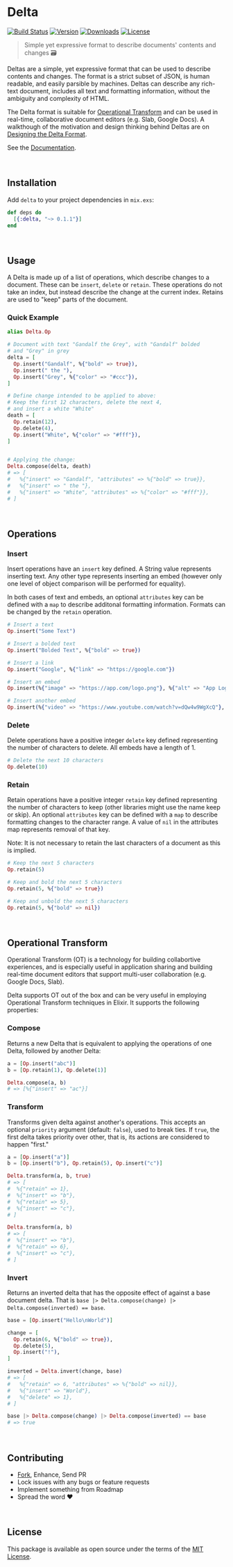 Delta
=====

[![Build Status][badge-github]][github-build]
[![Version][badge-version]][hexpm]
[![Downloads][badge-downloads]][hexpm]
[![License][badge-license]][github-license]


> Simple yet expressive format to describe documents' contents and changes 🗃


Deltas are a simple, yet expressive format that can be used to describe contents and changes.
The format is a strict subset of JSON, is human readable, and easily parsible by machines.
Deltas can describe any rich-text document, includes all text and formatting information,
without the ambiguity and complexity of HTML.

The Delta format is suitable for [Operational Transform][wiki-ot] and can be used in real-time,
collaborative document editors (e.g. Slab, Google Docs). A walkthough of the motivation and
design thinking behind Deltas are on [Designing the Delta Format][quill-delta].

See the [Documentation][docs].

<br>




## Installation

Add `delta` to your project dependencies in `mix.exs`:

```elixir
def deps do
  [{:delta, "~> 0.1.1"}]
end
```

<br>




## Usage

A Delta is made up of a list of operations, which describe changes to a document. These can be
`insert`, `delete` or `retain`. These operations do not take an index, but instead describe the
change at the current index. Retains are used to "keep" parts of the document.


### Quick Example

```elixir
alias Delta.Op

# Document with text "Gandalf the Grey", with "Gandalf" bolded
# and "Grey" in grey
delta = [
  Op.insert("Gandalf", %{"bold" => true}),
  Op.insert(" the "),
  Op.insert("Grey", %{"color" => "#ccc"}),
]

# Define change intended to be applied to above:
# Keep the first 12 characters, delete the next 4,
# and insert a white "White"
death = [
  Op.retain(12),
  Op.delete(4),
  Op.insert("White", %{"color" => "#fff"}),
]


# Applying the change:
Delta.compose(delta, death)
# => [
#   %{"insert" => "Gandalf", "attributes" => %{"bold" => true}},
#   %{"insert" => " the "},
#   %{"insert" => "White", "attributes" => %{"color" => "#fff"}},
# ]
```

<br>




## Operations


### Insert

Insert operations have an `insert` key defined. A String value represents inserting text. Any
other type represents inserting an embed (however only one level of object comparison will be
performed for equality).

In both cases of text and embeds, an optional `attributes` key can be defined with a `map` to
describe additonal formatting information. Formats can be changed by the `retain` operation.

```elixir
# Insert a text
Op.insert("Some Text")

# Insert a bolded text
Op.insert("Bolded Text", %{"bold" => true})

# Insert a link
Op.insert("Google", %{"link" => "https://google.com"})

# Insert an embed
Op.insert(%{"image" => "https://app.com/logo.png"}, %{"alt" => "App Logo"})

# Insert another embed
Op.insert(%{"video" => "https://www.youtube.com/watch?v=dQw4w9WgXcQ"}, %{"width" => 420, "height" => 315})
```


### Delete

Delete operations have a positive integer `delete` key defined representing the number of
characters to delete. All embeds have a length of 1.

```elixir
# Delete the next 10 characters
Op.delete(10)
```


### Retain

Retain operations have a positive integer `retain` key defined representing the number of
characters to keep (other libraries might use the name keep or skip). An optional `attributes`
key can be defined with a `map` to describe formatting changes to the character range. A
value of `nil` in the attributes map represents removal of that key.

Note: It is not necessary to retain the last characters of a document as this is implied.

```elixir
# Keep the next 5 characters
Op.retain(5)

# Keep and bold the next 5 characters
Op.retain(5, %{"bold" => true})

# Keep and unbold the next 5 characters
Op.retain(5, %{"bold" => nil})
```

<br>




## Operational Transform

Operational Transform (OT) is a technology for building collabortive experiences, and is
especially useful in application sharing and building real-time document editors that support
multi-user collaboration (e.g. Google Docs, Slab).

Delta supports OT out of the box and can be very useful in employing Operational Transform
techniques in Elixir. It supports the following properties:


### Compose

Returns a new Delta that is equivalent to applying the operations of one Delta, followed
by another Delta:

```elixir
a = [Op.insert("abc")]
b = [Op.retain(1), Op.delete(1)]

Delta.compose(a, b)
# => [%{"insert" => "ac"}]
```

### Transform

Transforms given delta against another's operations. This accepts an optional `priority`
argument (default: `false`), used to break ties. If `true`, the first delta takes priority
over other, that is, its actions are considered to happen "first."

```elixir
a = [Op.insert("a")]
b = [Op.insert("b"), Op.retain(5), Op.insert("c")]

Delta.transform(a, b, true)
# => [
#  %{"retain" => 1},
#  %{"insert" => "b"},
#  %{"retain" => 5},
#  %{"insert" => "c"},
# ]

Delta.transform(a, b)
# => [
#  %{"insert" => "b"},
#  %{"retain" => 6},
#  %{"insert" => "c"},
# ]
```

### Invert

Returns an inverted delta that has the opposite effect of against a base document delta.
That is `base |> Delta.compose(change) |> Delta.compose(inverted) == base`.

```elixir
base = [Op.insert("Hello\nWorld")]

change = [
  Op.retain(6, %{"bold" => true}),
  Op.delete(5),
  Op.insert("!"),
]

inverted = Delta.invert(change, base)
# => [
#   %{"retain" => 6, "attributes" => %{"bold" => nil}},
#   %{"insert" => "World"},
#   %{"delete" => 1},
# ]

base |> Delta.compose(change) |> Delta.compose(inverted) == base
# => true
```

<br>




## Contributing

 - [Fork][github-fork], Enhance, Send PR
 - Lock issues with any bugs or feature requests
 - Implement something from Roadmap
 - Spread the word :heart:

<br>




## License

This package is available as open source under the terms of the [MIT License][github-license].

<br>





[badge-github]:     https://github.com/slab/delta-elixir/actions/workflows/ci.yml/badge.svg
[badge-version]:    https://img.shields.io/hexpm/v/delta.svg
[badge-license]:    https://img.shields.io/hexpm/l/delta.svg
[badge-downloads]:  https://img.shields.io/hexpm/dt/delta.svg

[hexpm]:            https://hex.pm/packages/delta
[github-build]:     https://github.com/slab/delta-elixir/actions/workflows/ci.yml
[github-license]:   https://github.com/slab/delta-elixir/blob/master/LICENSE
[github-fork]:      https://github.com/slab/delta-elixir/fork

[docs]:             https://hexdocs.pm/delta

[wiki-ot]:          https://en.wikipedia.org/wiki/Operational_transformation
[quill-delta]:      https://quilljs.com/guides/designing-the-delta-format/


